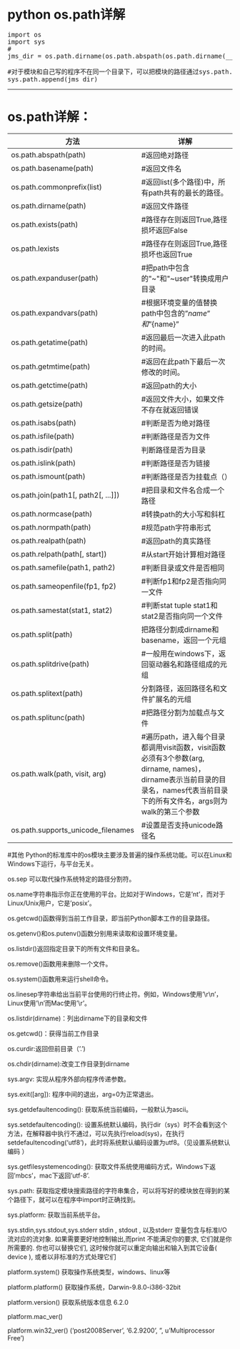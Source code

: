 # python os.path详解


<pre>
import os
import sys
#
jms_dir = os.path.dirname(os.path.abspath(os.path.dirname(__file__)))

#对于模块和自己写的程序不在同一个目录下，可以把模块的路径通过sys.path.append(路径)添加到程序中。
sys.path.append(jms_dir)
</pre>

 ***
 
 
# os.path详解：

|方法|详解|
|--|--|
|os.path.abspath(path)|   #返回绝对路径||
|os.path.basename(path)  |#返回文件名|
|os.path.commonprefix(list)| #返回list(多个路径)中，所有path共有的最长的路径。|
|os.path.dirname(path) | #返回文件路径|
|os.path.exists(path)  | #路径存在则返回True,路径损坏返回False|
|os.path.lexists      |    #路径存在则返回True,路径损坏也返回True|
|os.path.expanduser(path) |#把path中包含的"~"和"~user"转换成用户目录|
|os.path.expandvars(path) |#根据环境变量的值替换path中包含的”$name”和”${name}”|
|os.path.getatime(path)| #返回最后一次进入此path的时间。|
|os.path.getmtime(path) |#返回在此path下最后一次修改的时间。|
|os.path.getctime(path) |#返回path的大小|
|os.path.getsize(path) |#返回文件大小，如果文件不存在就返回错误|
|os.path.isabs(path)| #判断是否为绝对路径|
|os.path.isfile(path) |#判断路径是否为文件|
|os.path.isdir(path)  |判断路径是否为目录|
|os.path.islink(path) |#判断路径是否为链接|
|os.path.ismount(path)| #判断路径是否为挂载点（）|
|os.path.join(path1[, path2[, ...]])| #把目录和文件名合成一个路径|
|os.path.normcase(path) |#转换path的大小写和斜杠|
|os.path.normpath(path) |#规范path字符串形式|
|os.path.realpath(path)| #返回path的真实路径|
|os.path.relpath(path[, start])| #从start开始计算相对路径|
|os.path.samefile(path1, path2)| #判断目录或文件是否相同|
|os.path.sameopenfile(fp1, fp2) |#判断fp1和fp2是否指向同一文件|
|os.path.samestat(stat1, stat2)| #判断stat tuple stat1和stat2是否指向同一个文件|
|os.path.split(path)  |把路径分割成dirname和basename，返回一个元组|
|os.path.splitdrive(path) | #一般用在windows下，返回驱动器名和路径组成的元组|
|os.path.splitext(path)  |分割路径，返回路径名和文件扩展名的元组|
|os.path.splitunc(path) |#把路径分割为加载点与文件|
|os.path.walk(path, visit, arg)| #遍历path，进入每个目录都调用visit函数，visit函数必须有3个参数(arg, dirname, names)，dirname表示当前目录的目录名，names代表当前目录下的所有文件名，args则为walk的第三个参数|
|os.path.supports_unicode_filenames |#设置是否支持unicode路径名|


#其他
Python的标准库中的os模块主要涉及普遍的操作系统功能。可以在Linux和Windows下运行，与平台无关。

os.sep 可以取代操作系统特定的路径分割符。 

os.name字符串指示你正在使用的平台。比如对于Windows，它是’nt’，而对于Linux/Unix用户，它是’posix’。 

os.getcwd()函数得到当前工作目录，即当前Python脚本工作的目录路径。 

os.getenv()和os.putenv()函数分别用来读取和设置环境变量。 

os.listdir()返回指定目录下的所有文件和目录名。 

os.remove()函数用来删除一个文件。 

os.system()函数用来运行shell命令。 

os.linesep字符串给出当前平台使用的行终止符。例如，Windows使用’\r\n’，Linux使用’\n’而Mac使用’\r’。 

os.listdir(dirname)：列出dirname下的目录和文件 

os.getcwd()：获得当前工作目录 

os.curdir:返回但前目录（’.’) 

os.chdir(dirname):改变工作目录到dirname 

sys.argv: 实现从程序外部向程序传递参数。 

sys.exit([arg]): 程序中间的退出，arg=0为正常退出。 

sys.getdefaultencoding(): 获取系统当前编码，一般默认为ascii。 

sys.setdefaultencoding(): 设置系统默认编码，执行dir（sys）时不会看到这个方法，在解释器中执行不通过，可以先执行reload(sys)，在执行 setdefaultencoding(‘utf8’)，此时将系统默认编码设置为utf8。（见设置系统默认编码 ） 

sys.getfilesystemencoding(): 获取文件系统使用编码方式，Windows下返回’mbcs’，mac下返回’utf-8’. 

sys.path: 获取指定模块搜索路径的字符串集合，可以将写好的模块放在得到的某个路径下，就可以在程序中import时正确找到。 

sys.platform: 获取当前系统平台。 

sys.stdin,sys.stdout,sys.stderr stdin , stdout , 以及stderr 变量包含与标准I/O 流对应的流对象. 如果需要更好地控制输出,而print 不能满足你的要求, 它们就是你所需要的. 你也可以替换它们, 这时候你就可以重定向输出和输入到其它设备( device ), 或者以非标准的方式处理它们


platform.system() 获取操作系统类型，windows、linux等 

platform.platform() 获取操作系统，Darwin-9.8.0-i386-32bit 

platform.version() 获取系统版本信息 6.2.0 

platform.mac_ver() 

platform.win32_ver() (‘post2008Server’, ‘6.2.9200’, ”, u’Multiprocessor Free’)
